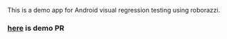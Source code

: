 This is a demo app for Android visual regression testing using roborazzi.

### [here](https://github.com/takumi-saito/VrtSampleApp/pull/2) is demo PR

